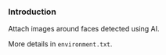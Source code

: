 ### Introduction
Attach images around faces detected using AI.

More details in ```environment.txt```.
